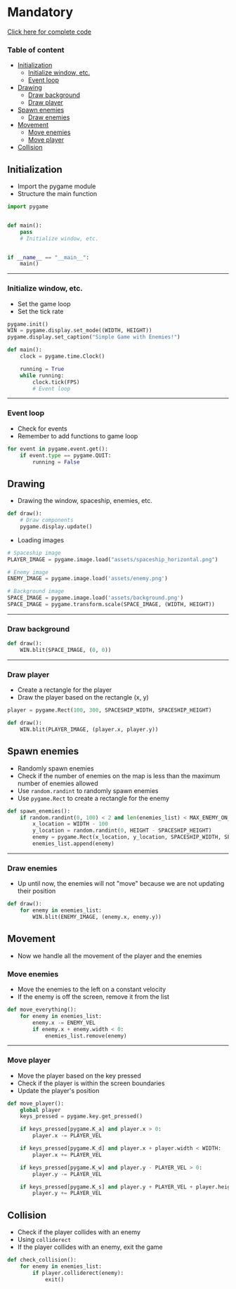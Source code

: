 # Mandatory
[Click here for complete code](./mandatory.py)

### Table of content
- [Initialization](#initialization)
	- [Initialize window, etc.](#initialize-the-game)
	- [Event loop](#event-loop)
- [Drawing](#drawing)
	- [Draw background](#draw-background)
	- [Draw player](#draw-player)
- [Spawn enemies](#spawn-enemies)
	- [Draw enemies](#draw-enemies)
- [Movement](#movement)
	- [Move enemies](#move-enemies)
	- [Move player](#move-player)
- [Collision](#collision)

## Initialization
- Import the pygame module
- Structure the main function

```py
import pygame


def main():
	pass
	# Initialize window, etc.


if __name__ == "__main__":
	main()
```

---

### Initialize window, etc.
- Set the game loop
- Set the tick rate
```py
pygame.init()
WIN = pygame.display.set_mode((WIDTH, HEIGHT))
pygame.display.set_caption("Simple Game with Enemies!")

def main():
	clock = pygame.time.Clock()

	running = True
	while running:
		clock.tick(FPS)
		# Event loop
```

---

### Event loop
- Check for events
- Remember to add functions to game loop
```py
for event in pygame.event.get():
	if event.type == pygame.QUIT:
		running = False
```

## Drawing
- Drawing the window, spaceship, enemies, etc.
```py
def draw():
	# Draw components
	pygame.display.update()
```
- Loading images
```py
# Spaceship image
PLAYER_IMAGE = pygame.image.load("assets/spaceship_horizontal.png")

# Enemy image
ENEMY_IMAGE = pygame.image.load('assets/enemy.png')

# Background image
SPACE_IMAGE = pygame.image.load('assets/background.png')
SPACE_IMAGE = pygame.transform.scale(SPACE_IMAGE, (WIDTH, HEIGHT))
```

---

### Draw background
```py
def draw():
	WIN.blit(SPACE_IMAGE, (0, 0))
```

---

### Draw player
- Create a rectangle for the player
- Draw the player based on the rectangle (x, y)
```py
player = pygame.Rect(100, 300, SPACESHIP_WIDTH, SPACESHIP_HEIGHT)

def draw():
	WIN.blit(PLAYER_IMAGE, (player.x, player.y))
```

## Spawn enemies
- Randomly spawn enemies
- Check if the number of enemies on the map is less than the maximum number of enemies allowed
- Use `random.randint` to randomly spawn enemies
- Use `pygame.Rect` to create a rectangle for the enemy
```py
def spawn_enemies():
	if random.randint(0, 100) < 2 and len(enemies_list) < MAX_ENEMY_ON_MAP:
		x_location = WIDTH - 100
		y_location = random.randint(0, HEIGHT - SPACESHIP_HEIGHT)
		enemy = pygame.Rect(x_location, y_location, SPACESHIP_WIDTH, SPACESHIP_HEIGHT)
		enemies_list.append(enemy)
```

---

### Draw enemies
- Up until now, the enemies will not "move" because we are not updating their position
```py
def draw():
	for enemy in enemies_list:
		WIN.blit(ENEMY_IMAGE, (enemy.x, enemy.y))
```

## Movement
- Now we handle all the movement of the player and the enemies

### Move enemies
- Move the enemies to the left on a constant velocity
- If the enemy is off the screen, remove it from the list

```py
def move_everything():
	for enemy in enemies_list:
		enemy.x -= ENEMY_VEL
		if enemy.x + enemy.width < 0:
			enemies_list.remove(enemy)
```

---

### Move player
- Move the player based on the key pressed
- Check if the player is within the screen boundaries
- Update the player's position
```py
def move_player():
	global player
	keys_pressed = pygame.key.get_pressed()

	if keys_pressed[pygame.K_a] and player.x > 0:
		player.x -= PLAYER_VEL

	if keys_pressed[pygame.K_d] and player.x + player.width < WIDTH:
		player.x += PLAYER_VEL

	if keys_pressed[pygame.K_w] and player.y - PLAYER_VEL > 0:
		player.y -= PLAYER_VEL

	if keys_pressed[pygame.K_s] and player.y + PLAYER_VEL + player.height < HEIGHT:
		player.y += PLAYER_VEL
```

## Collision
- Check if the player collides with an enemy
- Using `colliderect`
- If the player collides with an enemy, exit the game
```py
def check_collision():
	for enemy in enemies_list:
		if player.colliderect(enemy):
			exit()
```
